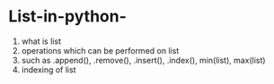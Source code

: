 # List-in-python-
1. what is list 
2. operations which can be performed on list 
3. such as .append(), .remove(), .insert(), .index(), min(list), max(list) 
4. indexing of list 
